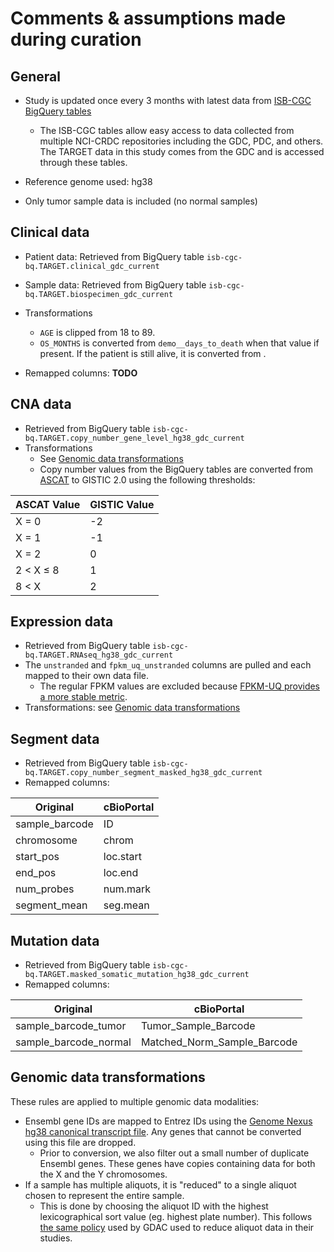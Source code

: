 # Comments & assumptions made during curation

## General

- Study is updated once every 3 months with latest data from [ISB-CGC BigQuery tables](https://isb-cgc.appspot.com/bq_meta_search/)
  - The ISB-CGC tables allow easy access to data collected from multiple NCI-CRDC repositories including the GDC, PDC, and others. The TARGET data in this study comes from the GDC and is accessed through these tables.
- Reference genome used: hg38

- Only tumor sample data is included (no normal samples)

## Clinical data

- Patient data: Retrieved from BigQuery table `isb-cgc-bq.TARGET.clinical_gdc_current`
- Sample data: Retrieved from BigQuery table `isb-cgc-bq.TARGET.biospecimen_gdc_current`

- Transformations
  - `AGE` is clipped from 18 to 89.
  - `OS_MONTHS` is converted from `demo__days_to_death` when that value if present. If the patient is still alive, it is converted from .
  
- Remapped columns: **TODO**

## CNA data

- Retrieved from BigQuery table `isb-cgc-bq.TARGET.copy_number_gene_level_hg38_gdc_current`
- Transformations
  - See [Genomic data transformations](#genomic-data-transformations)
  - Copy number values from the BigQuery tables are converted from [ASCAT](https://www.pnas.org/doi/10.1073/pnas.1009843107https://www.pnas.org/doi/10.1073/pnas.1009843107) to GISTIC 2.0 using the following thresholds:

| ASCAT Value | GISTIC Value |
|---|---|
| X = 0 | -2 |
| X = 1 | -1 |
| X = 2 | 0 |
| 2 &lt; X &le; 8 | 1 |
| 8 &lt; X | 2 |

## Expression data

- Retrieved from BigQuery table `isb-cgc-bq.TARGET.RNAseq_hg38_gdc_current`
- The `unstranded` and `fpkm_uq_unstranded` columns are pulled and each mapped to their own data file.
  - The regular FPKM values are excluded because [FPKM-UQ provides a more stable metric](https://docs.gdc.cancer.gov/Data/Bioinformatics_Pipelines/Expression_mRNA_Pipeline/#upper-quartile-fpkm).
- Transformations: see [Genomic data transformations](#genomic-data-transformations)

## Segment data

- Retrieved from BigQuery table `isb-cgc-bq.TARGET.copy_number_segment_masked_hg38_gdc_current`
- Remapped columns:

| Original | cBioPortal |
|---|---|
| sample_barcode | ID |
| chromosome | chrom |
| start_pos | loc.start |
| end_pos | loc.end |
| num_probes | num.mark |
| segment_mean | seg.mean |

## Mutation data

- Retrieved from BigQuery table `isb-cgc-bq.TARGET.masked_somatic_mutation_hg38_gdc_current`
- Remapped columns:

| Original | cBioPortal |
|---|---|
| sample_barcode_tumor | Tumor_Sample_Barcode |
| sample_barcode_normal | Matched_Norm_Sample_Barcode |

## Genomic data transformations

These rules are applied to multiple genomic data modalities:

- Ensembl gene IDs are mapped to Entrez IDs using the [Genome Nexus hg38 canonical transcript file](https://github.com/genome-nexus/genome-nexus-importer/blob/master/data/grch38_ensembl95/export/ensembl_biomart_canonical_transcripts_per_hgnc.txt). Any genes that cannot be converted using this file are dropped.
  - Prior to conversion, we also filter out a small number of duplicate Ensembl genes. These genes have copies containing data for both the X and the Y chromosomes.
- If a sample has multiple aliquots, it is "reduced" to a single aliquot chosen to represent the entire sample.
  - This is done by choosing the aliquot ID with the highest lexicographical sort value (eg. highest plate number). This follows [the same policy](https://broadinstitute.atlassian.net/wiki/spaces/GDAC/pages/844334036/FAQ#FAQ-replicateFilteringQ%3AWhatdoyoudowhenmultiplealiquotbarcodesexistforagivensample%2Fportion%2Fanalytecombination%3F) used by GDAC used to reduce aliquot data in their studies.